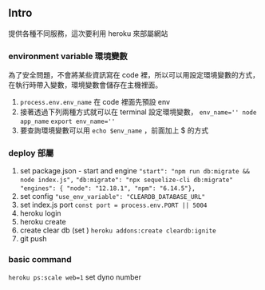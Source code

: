 ## Intro
提供各種不同服務，這次要利用 heroku 來部屬網站

### environment variable 環境變數
為了安全問題，不會將某些資訊寫在 code 裡，所以可以用設定環境變數的方式，在執行時帶入變數，環境變數會儲存在主機裡面。
1. ``process.env.env_name`` 在 code 裡面先預設 env
2. 接著透過下列兩種方式就可以在 terminal 設定環境變數，
``env_name='' node app_name`` 
``export env_name=''`` 
3. 要查詢環境變數可以用 ``echo $env_name`` ，前面加上 $ 的方式

### deploy 部屬
1. set package.json - start and engine
``"start": "npm run db:migrate && node index.js",``
``"db:migrate": "npx sequelize-cli db:migrate"``
``"engines": { "node": "12.18.1", "npm": "6.14.5"},``
2. set config
``"use_env_variable": "CLEARDB_DATABASE_URL"``
4. set index.js port
``const port = process.env.PORT || 5004``
5. heroku login
6. heroku create
7. create clear db (set )
``heroku addons:create cleardb:ignite``
9. git push

### basic command
``heroku ps:scale web=1`` set dyno number











